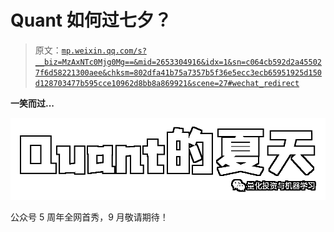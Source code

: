 # Quant 如何过七夕？

> 原文：[`mp.weixin.qq.com/s?__biz=MzAxNTc0Mjg0Mg==&mid=2653304916&idx=1&sn=c064cb592d2a455027f6d58221300aee&chksm=802dfa41b75a7357b5f36e5ecc3ecb65951925d150d128703477b595cce10962d8bb8a869921&scene=27#wechat_redirect`](http://mp.weixin.qq.com/s?__biz=MzAxNTc0Mjg0Mg==&mid=2653304916&idx=1&sn=c064cb592d2a455027f6d58221300aee&chksm=802dfa41b75a7357b5f36e5ecc3ecb65951925d150d128703477b595cce10962d8bb8a869921&scene=27#wechat_redirect)

**一笑而过...**

![](img/9c69666cb6a1d2a8e2b13f3f2002dfba.png)

公众号 5 周年全网首秀，9 月敬请期待！